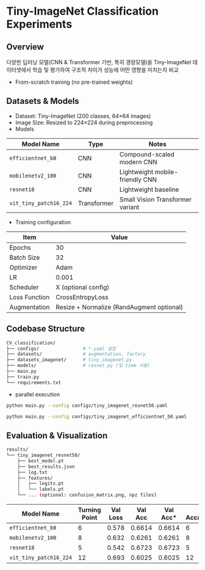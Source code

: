 # Tiny-ImageNet Classification Experiments


## Overview
다양한 딥러닝 모델(CNN & Transformer 기반, 특히 경량모델)을 Tiny-ImageNet 데이터셋에서 학습 및 평가하여 구조적 차이가 성능에 어떤 영향을 미치는지 비교
- From-scratch training (no pre-trained weights)

## Datasets & Models
- Dataset: Tiny-ImageNet (200 classes, 64×64 images)
- Image Size: Resized to 224×224 during preprocessing
- Models

| Model Name                | Type        | Notes                            |
|---------------------------|-------------|----------------------------------|
| `efficientnet_b0`         | CNN         | Compound-scaled modern CNN       |
| `mobilenetv2_100`         | CNN         | Lightweight mobile-friendly CNN  |
| `resnet18`                | CNN         | Lightweight baseline             |
| `vit_tiny_patch16_224`    | Transformer | Small Vision Transformer variant |


- Training configuration

| Item          | Value                                     |
| ------------- | ----------------------------------------- |
| Epochs        | 30                                        |
| Batch Size    | 32                                        |
| Optimizer     | Adam                                      |
| LR            | 0.001                                      |
| Scheduler     | X (optional config)                       |
| Loss Function | CrossEntropyLoss                          |
| Augmentation  | Resize + Normalize (RandAugment optional) |


## Codebase Structure
```bash
CV_classification/
├── configs/                # *.yaml 설정
├── datasets/               # augmentation, factory
├── datasets_imagenet/      # tiny_imagenet.py
├── models/                 # resnet.py (및 timm 사용)
├── main.py
├── train.py
└── requirements.txt

```
- parallel execution
```bash
python main.py --config configs/tiny_imagenet_resnet50.yaml
```
```bash
python main.py --config configs/tiny_imagenet_efficientnet_b0.yaml
```

## Evaluation & Visualization
```bash
results/
└── tiny_imagenet_resnet50/
    ├── best_model.pt
    ├── best_results.json
    ├── log.txt
    ├── features/
    │   ├── logits.pt
    │   └── labels.pt
    └── ... (optional: confusion_matrix.png, npz files)
```

| Model Name             | Turning Point | Val Loss | Val Acc | Val Acc* | Val Acc@*Epoch | Test Loss | Test Acc |
|------------------------|----------------|----------|---------|----------|------------------|-----------|----------|
| `efficientnet_b0`      | 6              | 0.578    | 0.6614  | 0.6614   | 6                | 2.250     | 0.6555   |
| `mobilenetv2_100`      | 8              | 0.632    | 0.6261  | 0.6261   | 8                | 2.228     | 0.6164   |
| `resnet18`             | 5              | 0.542    | 0.6723  | 0.6723   | 5                | 2.180     | 0.6689   |
| `vit_tiny_patch16_224` | 12             | 0.693    | 0.6025  | 0.6025   | 12               | 2.380     | 0.5897   |



